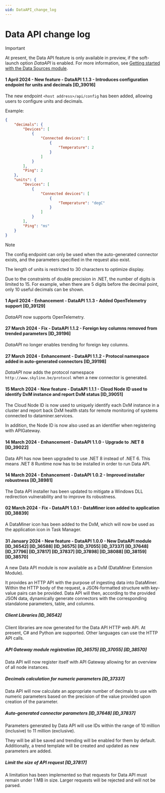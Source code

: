 ```yaml
---
uid: DataAPI_change_log
---
```


# Data API change log

> [!IMPORTANT]
> At present, the Data API feature is only available in preview, if the soft-launch option *DataAPI* is enabled. For more information, see [Getting started with the Data Sources module](xref:Data_Sources_Setup).

#### 1 April 2024 - New feature - DataAPI 1.1.3 - Introduces configuration endpoint for units and decimals [ID_39016]

The new endpoint `<host address>/api/config` has been added, allowing users to configure units and decimals.

Example:
```json
{
    "decimals": {
        "Devices": [
            {
                "Connected devices": [
                    {
                        "Temperature": 2
                    }
                ]
            }
        ],
        "Ping": 2
    },
    "units": {
        "Devices": [
            {
                "Connected devices": [
                    {
                        "Temperature": "degC"
                    }
                ]
            }
        ],
        "Ping": "ms"
    }
}
```

> [!NOTE]
> The config endpoint can only be used when the auto-generated connector exists, and the parameters specified in the request also exist.
> 
> The length of units is restricted to 30 characters to optimize display.
> 
> Due to the constraints of double precision in .NET, the number of digits is limited to 15. For example, when there are 5 digits before the decimal point, only 10 useful decimals can be shown.

#### 1 April 2024 - Enhancement - DataAPI 1.1.3 - Added OpenTelemetry support [ID_39129]

*DataAPI* now supports OpenTelemetry.

#### 27 March 2024 - Fix - DataAPI 1.1.2 - Foreign key columns removed from trended parameters [ID_39196]

*DataAPI* no longer enables trending for foreign key columns.

#### 27 March 2024 - Enhancement - DataAPI 1.1.2 - Protocol namespace added in auto-generated connectors [ID_39198]

*DataAPI* now adds the protocol namespace `http://www.skyline.be/protocol` when a new connector is generated.

#### 15 March 2024 - New feature - DataAPI 1.1.1 - Cloud Node ID used to identify DxM instance and report DxM status [ID_39051]

The Cloud Node ID is now used to uniquely identify each DxM instance in a cluster and report back DxM health stats for remote monitoring of systems connected to dataminer.services.

In addition, the Node ID is now also used as an identifier when registering with APIGateway.

#### 14 March 2024 - Enhancement - DataAPI 1.1.0 - Upgrade to .NET 8 [ID_39022]

Data API has now been upgraded to use .NET 8 instead of .NET 6. This means .NET 8 Runtime now has to be installed in order to run Data API.

#### 14 March 2024 - Enhancement - DataAPI 1.0.2 - Improved installer robustness [ID_38981]

The Data API installer has been updated to mitigate a Windows DLL redirection vulnerability and to improve its robustness.

#### 02 March 2024 - Fix - DataAPI 1.0.1 - DataMiner icon added to application [ID_38839]

A DataMiner icon has been added to the DxM, which will now be used as the application icon in Task Manager.

#### 31 January 2024 - New feature - DataAPI 1.0.0 - New DataAPI module [ID_36542] [ID_36588] [ID_36575] [ID_37055] [ID_37337] [ID_37648] [ID_37796] [ID_37817] [ID_37837] [ID_37898] [ID_38088] [ID_38159] [ID_38570]

A new Data API module is now available as a DxM (DataMiner Extension Module).

It provides an HTTP API with the purpose of ingesting data into DataMiner. Within the HTTP body of the request, a JSON-formatted structure with key-value pairs can be provided. Data API will then, according to the provided JSON data, dynamically generate connectors with the corresponding standalone parameters, table, and columns.

##### Client Libraries [ID_36542]

Client libraries are now generated for the Data API HTTP web API. At present, C# and Python are supported. Other languages can use the HTTP API calls.

##### API Gateway module registration [ID_36575] [ID_37055] [ID_38570]

Data API will now register itself with API Gateway allowing for an overview of all node instances.

##### Decimals calculation for numeric parameters [ID_37337]

Data API will now calculate an appropriate number of decimals to use with numeric parameters based on the precision of the value provided upon creation of the parameter.

##### Auto-generated connector parameters [ID_37648] [ID_37837]

Parameters generated by Data API will use IDs within the range of 10 million (inclusive) to 11 million (exclusive).

They will be all be saved and trending will be enabled for them by default. Additionally, a trend template will be created and updated as new parameters are added.

##### Limit the size of API request [ID_37817]

A limitation has been implemented so that requests for Data API must remain under 1 MB in size. Larger requests will be rejected and will not be parsed.
